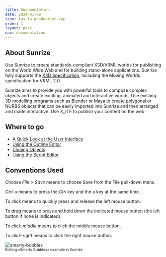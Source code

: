 ```yaml
---
title: Documentation
date: 2024-01-08
icon: fas fa-graduation-cap
order: 1
layout: post
nav: documentation
---
```


## About Sunrize

Use Sunrize to create standards-compliant X3D/VRML worlds for publishing on the World Wide Web and for building stand-alone applications. Sunrize fully supports the [X3D Specification](/x_ite/supported-nodes/), including the Moving Worlds specification for VRML 2.0.

Sunrize aims to provide you with powerful tools to compose complex objects and create exciting, animated and interactive worlds. Use existing 3D modelling programs such as Blender or Maya to create polygonal or NURBS objects that can be easily imported into Sunrize and then arranged and made interactive. Use X_ITE to publish your content on the web.

## Where to go

- [A Quick Look at the User Interface](a-quick-look-at-the-user-interface/)
- [Using the Outline Editor](using-the-outline-editor/)
- [Cloning Objects](cloning-objects/)
- [Using the Script Editor](using-the-script-editor/)

## Conventions Used

Choose *File &gt; Save* means to choose Save from the File pull-down menu.

*Ctrl-u* means to press the *Ctrl* key and the *u* key at the same time.

To *click* means to quickly press and release the left mouse button.

To *drag* means to press and hold down the indicated mouse button (the left button if none is indicated).

To *click-middle* means to click the middle mouse button.

To *click-right* means to click the right mouse button.

![smarty-bubbles](/assets/img/documentation/smarty-bubbles.jpg)
<small><br>Editing »Smarty Bubbles« example in Sunrize</small>

